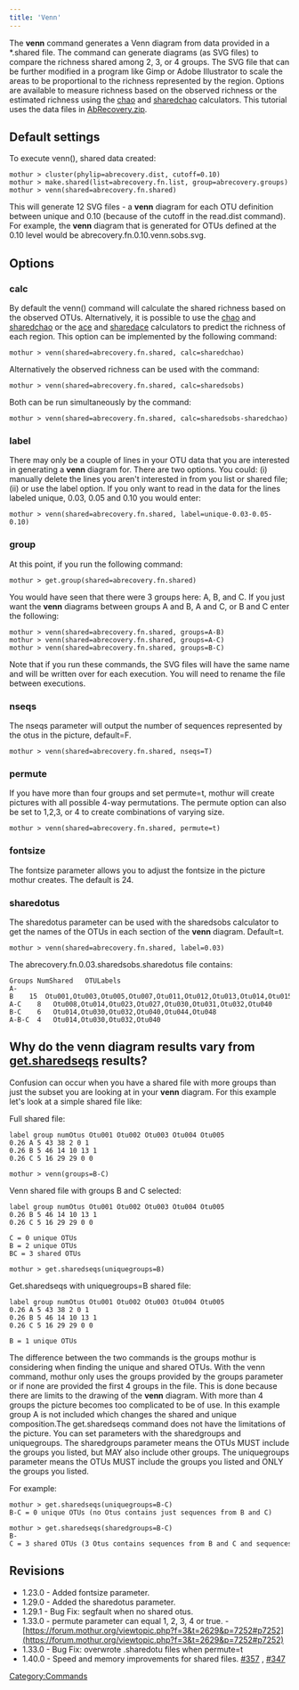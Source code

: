 ```yaml
---
title: 'Venn'
---
```

The **venn** command generates a Venn diagram from data
provided in a \*.shared file. The command can generate diagrams (as SVG
files) to compare the richness shared among 2, 3, or 4 groups. The SVG
file that can be further modified in a program like Gimp or Adobe
Illustrator to scale the areas to be proportional to the richness
represented by the region. Options are available to measure richness
based on the observed richness or the estimated richness using the
[chao](chao) and [sharedchao](sharedchao)
calculators. This tutorial uses the data files in [
AbRecovery.zip](https://mothur.s3.us-east-2.amazonaws.com/wiki/abrecovery.zip).


## Default settings

To execute venn(), shared data created:

    mothur > cluster(phylip=abrecovery.dist, cutoff=0.10)  
    mothur > make.shared(list=abrecovery.fn.list, group=abrecovery.groups)
    mothur > venn(shared=abrecovery.fn.shared)

This will generate 12 SVG files - a **venn** diagram for each OTU definition
between unique and 0.10 (because of the cutoff in the read.dist
command). For example, the **venn** diagram that is generated for OTUs
defined at the 0.10 level would be abrecovery.fn.0.10.venn.sobs.svg.

## Options

### calc

By default the venn() command will calculate the shared richness based
on the observed OTUs. Alternatively, it is possible to use the
[chao](chao) and [sharedchao](sharedchao) or the
[ace](ace) and [sharedace](sharedace) calculators
to predict the richness of each region. This option can be implemented
by the following command:

    mothur > venn(shared=abrecovery.fn.shared, calc=sharedchao)

Alternatively the observed richness can be used with the command:

    mothur > venn(shared=abrecovery.fn.shared, calc=sharedsobs)

Both can be run simultaneously by the command:

    mothur > venn(shared=abrecovery.fn.shared, calc=sharedsobs-sharedchao)

### label

There may only be a couple of lines in your OTU data that you are
interested in generating a **venn** diagram for. There are two options. You
could: (i) manually delete the lines you aren\'t interested in from you
list or shared file; (ii) or use the label option. If you only want to
read in the data for the lines labeled unique, 0.03, 0.05 and 0.10 you
would enter:

    mothur > venn(shared=abrecovery.fn.shared, label=unique-0.03-0.05-0.10)

### group

At this point, if you run the following command:

    mothur > get.group(shared=abrecovery.fn.shared)

You would have seen that there were 3 groups here: A, B, and C. If you
just want the **venn** diagrams between groups A and B, A and C, or B and C
enter the following:

    mothur > venn(shared=abrecovery.fn.shared, groups=A-B)
    mothur > venn(shared=abrecovery.fn.shared, groups=A-C)
    mothur > venn(shared=abrecovery.fn.shared, groups=B-C)

Note that if you run these commands, the SVG files will have the same
name and will be written over for each execution. You will need to
rename the file between executions.

### nseqs

The nseqs parameter will output the number of sequences represented by
the otus in the picture, default=F.

    mothur > venn(shared=abrecovery.fn.shared, nseqs=T)

### permute

If you have more than four groups and set permute=t, mothur will create
pictures with all possible 4-way permutations. The permute option can
also be set to 1,2,3, or 4 to create combinations of varying size.

    mothur > venn(shared=abrecovery.fn.shared, permute=t)

### fontsize

The fontsize parameter allows you to adjust the fontsize in the picture
mothur creates. The default is 24.

### sharedotus

The sharedotus parameter can be used with the sharedsobs calculator to
get the names of the OTUs in each section of the **venn** diagram.
Default=t.

    mothur > venn(shared=abrecovery.fn.shared, label=0.03)

The abrecovery.fn.0.03.sharedsobs.sharedotus file contains:

    Groups NumShared   OTULabels
    A-B    15  Otu001,Otu003,Otu005,Otu007,Otu011,Otu012,Otu013,Otu014,Otu015,Otu026,Otu028,Otu030,Otu032,Otu040,Otu041
    A-C    8   Otu008,Otu014,Otu023,Otu027,Otu030,Otu031,Otu032,Otu040
    B-C    6   Otu014,Otu030,Otu032,Otu040,Otu044,Otu048
    A-B-C  4   Otu014,Otu030,Otu032,Otu040

## Why do the **venn** diagram results vary from [get.sharedseqs](get.sharedseqs) results?

Confusion can occur when you have a shared file with more groups than
just the subset you are looking at in your **venn** diagram. For this
example let\'s look at a simple shared file like:

Full shared file:

    label group numOtus Otu001 Otu002 Otu003 Otu004 Otu005
    0.26 A 5 43 38 2 0 1
    0.26 B 5 46 14 10 13 1
    0.26 C 5 16 29 29 0 0

    mothur > venn(groups=B-C)

Venn shared file with groups B and C selected:

    label group numOtus Otu001 Otu002 Otu003 Otu004 Otu005
    0.26 B 5 46 14 10 13 1
    0.26 C 5 16 29 29 0 0

    C = 0 unique OTUs
    B = 2 unique OTUs
    BC = 3 shared OTUs

    mothur > get.sharedseqs(uniquegroups=B)

Get.sharedseqs with uniquegroups=B shared file:

    label group numOtus Otu001 Otu002 Otu003 Otu004 Otu005
    0.26 A 5 43 38 2 0 1
    0.26 B 5 46 14 10 13 1
    0.26 C 5 16 29 29 0 0

    B = 1 unique OTUs

The difference between the two commands is the groups mothur is
considering when finding the unique and shared OTUs. With the venn
command, mothur only uses the groups provided by the groups parameter or
if none are provided the first 4 groups in the file. This is done
because there are limits to the drawing of the **venn** diagram. With more
than 4 groups the picture becomes too complicated to be of use. In this
example group A is not included which changes the shared and unique
composition.The get.sharedseqs command does not have the limitations of
the picture. You can set parameters with the sharedgroups and
uniquegroups. The sharedgroups parameter means the OTUs MUST include the
groups you listed, but MAY also include other groups. The uniquegroups
parameter means the OTUs MUST include the groups you listed and ONLY the
groups you listed.

For example:

    mothur > get.sharedseqs(uniquegroups=B-C)
    B-C = 0 unique OTUs (no Otus contains just sequences from B and C)

    mothur > get.sharedseqs(sharedgroups=B-C)
    B-C = 3 shared OTUs (3 Otus contains sequences from B and C and sequences from other groups)

## Revisions

-   1.23.0 - Added fontsize parameter.
-   1.29.0 - Added the sharedotus parameter.
-   1.29.1 - Bug Fix: segfault when no shared otus.
-   1.33.0 - permute parameter can equal 1, 2, 3, 4 or true. -
    [https://forum.mothur.org/viewtopic.php?f=3&t=2629&p=7252#p7252](https://forum.mothur.org/viewtopic.php?f=3&t=2629&p=7252#p7252)
-   1.33.0 - Bug Fix: overwrote .sharedotu files when permute=t
-   1.40.0 - Speed and memory improvements for shared files.
    [\#357](https://github.com/mothur/mothur/issues/357) ,
    [\#347](https://github.com/mothur/mothur/issues/347)

[Category:Commands](Category:Commands)
